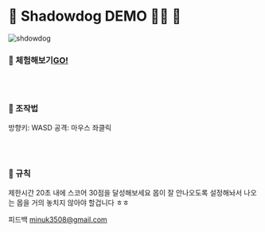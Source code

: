 # 🐾 Shadowdog DEMO 🏴‍☠️ 🐾 

![shdowdog](https://user-images.githubusercontent.com/104561398/204678718-d8bea3da-a0d9-48c2-841e-7c1470995c13.gif)

### 📍 체험해보기[GO!](https://main.dlzjoj11mljgo.amplifyapp.com/)

<br/>
<br/>

### 📍 조작법
방향키: WASD
공격: 마우스 좌클릭

<br/>
<br/>


### 📍 규칙
제한시간 20초 내에 스코어 30점을 달성해보세요
몹이 잘 안나오도록 설정해놔서 나오는 몹을 거의 놓치지 않아야 할겁니다 ㅎㅎ

피드백 minuk3508@gmail.com

<br/>
<br/>
